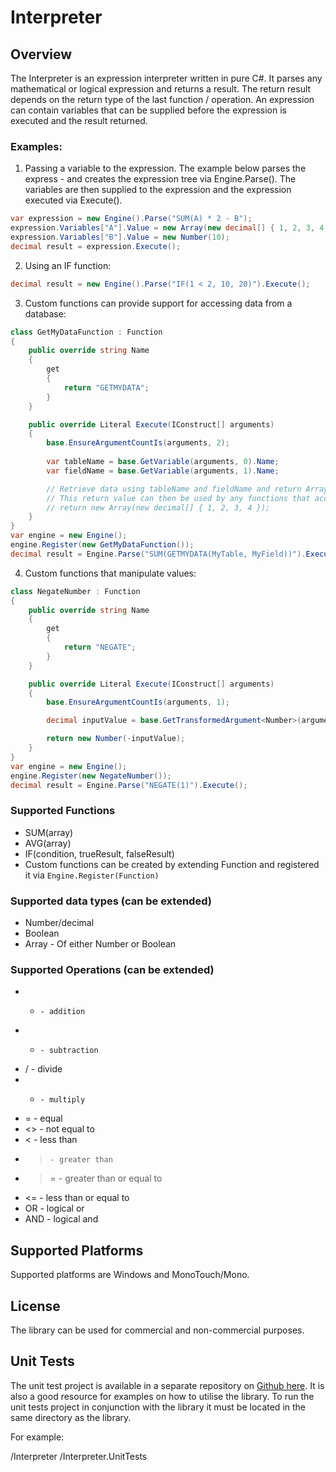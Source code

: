 ﻿Interpreter
===========

Overview
--------
The Interpreter is an expression interpreter written in pure C#. It parses any mathematical or logical expression and returns a result. The return result depends on the return type of the last function / operation. An expression can contain variables that can be supplied before the expression is executed and the result returned. 

### Examples:
1. Passing a variable to the expression. The example below parses the express - and creates the expression tree via Engine.Parse(). The variables are then supplied to the expression and the expression executed via Execute().
```csharp
var expression = new Engine().Parse("SUM(A) * 2 - B");
expression.Variables["A"].Value = new Array(new decimal[] { 1, 2, 3, 4 });
expression.Variables["B"].Value = new Number(10);
decimal result = expression.Execute();
```

2. Using an IF function:
```csharp
decimal result = new Engine().Parse("IF(1 < 2, 10, 20)").Execute();
```

3. Custom functions can provide support for accessing data from a database:
```csharp
class GetMyDataFunction : Function
{
	public override string Name 
	{
		get 
		{
			return "GETMYDATA"; 
		}
	}

	public override Literal Execute(IConstruct[] arguments)
	{
		base.EnsureArgumentCountIs(arguments, 2);
	
		var tableName = base.GetVariable(arguments, 0).Name;
		var fieldName = base.GetVariable(arguments, 1).Name;

		// Retrieve data using tableName and fieldName and return Array<Number>.
		// This return value can then be used by any functions that accept Array<Number> as an argument such as SUM().
		// return new Array(new decimal[] { 1, 2, 3, 4 });
	}
}
var engine = new Engine();
engine.Register(new GetMyDataFunction());	
decimal result = Engine.Parse("SUM(GETMYDATA(MyTable, MyField))").Execute();
```

4. Custom functions that manipulate values:
```csharp
class NegateNumber : Function
{
    public override string Name 
    {
        get 
        {
	        return "NEGATE"; 
        }
    }

    public override Literal Execute(IConstruct[] arguments)
    {
        base.EnsureArgumentCountIs(arguments, 1);

		decimal inputValue = base.GetTransformedArgument<Number>(arguments, argumentIndex: 0);

        return new Number(-inputValue);
    }
}
var engine = new Engine();
engine.Register(new NegateNumber());
decimal result = Engine.Parse("NEGATE(1)").Execute();
```

### Supported Functions 
* SUM(array)
* AVG(array)
* IF(condition, trueResult, falseResult)
* Custom functions can be created by extending Function and registered it via `Engine.Register(Function)`

### Supported data types (can be extended)
* Number/decimal
* Boolean
* Array - Of either Number or Boolean

### Supported Operations (can be extended)
* +		- addition
* -		- subtraction
* /		- divide
* *		- multiply
* =		- equal
* <>	- not equal to
* <		- less than
* >		- greater than
* >=	- greater than or equal to
* <=	- less than or equal to
* OR	- logical or
* AND	- logical and

Supported Platforms
-------------------
Supported platforms are Windows and MonoTouch/Mono. 

License
-------
The library can be used for commercial and non-commercial purposes.

Unit Tests
----------
The unit test project is available in a separate repository on [Github here](https://github.com/hisystems/Interpreter-UnitTests). It is also a good resource for examples on how to utilise the library. To run the unit tests project in conjunction with the library it must be located in the same directory as the library.

For example:

/Interpreter
/Interpreter.UnitTests
